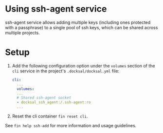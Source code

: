 # Using ssh-agent service

ssh-agent service allows adding multiple keys (including ones protected with a passphrase) to a single pool of ssh keys,
which can be shared across multiple projects.

# Setup

1. Add the following configuration option under the `volumes` section of the `cli` service in the project's `.docksal/docksal.yml` file:

    ```yml
    cli:
      ...
      volumes:
      ...
      # Shared ssh-agent socket
      - docksal_ssh_agent:/.ssh-agent:ro
      ...
    ```
2. Reset the cli container `fin reset cli`.

See `fin help ssh-add` for more information and usage guidelines.
